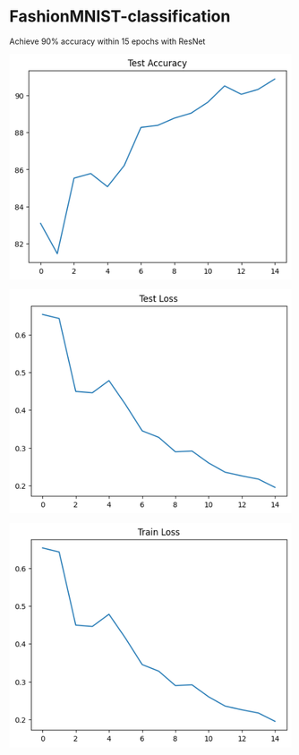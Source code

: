 # FashionMNIST-classification

Achieve 90% accuracy within 15 epochs with ResNet

![test acc](https://github.com/mikewill1998/FashionMNIST-classification/blob/main/test%20accuracy.png)

![test loss](https://github.com/mikewill1998/FashionMNIST-classification/blob/main/test%20loss.png)

![train loss](https://github.com/mikewill1998/FashionMNIST-classification/blob/main/train%20loss.png)
